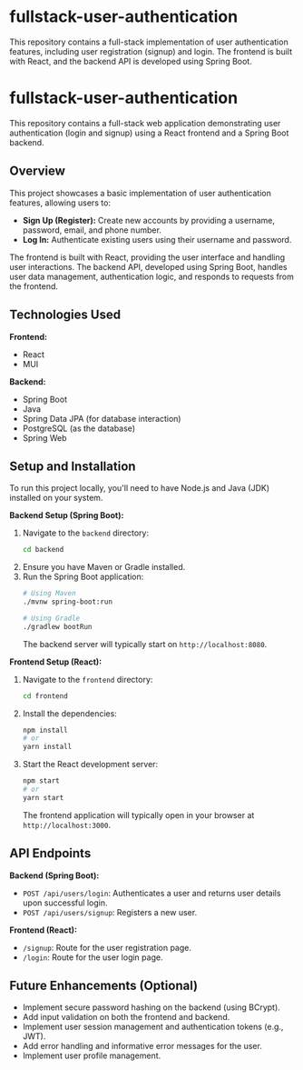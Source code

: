 # fullstack-user-authentication
This repository contains a full-stack implementation of user authentication features, including user registration (signup) and login. 
The frontend is built with React, and the backend API is developed using Spring Boot.



# fullstack-user-authentication

This repository contains a full-stack web application demonstrating user authentication (login and signup) using a React frontend and a Spring Boot backend.

## Overview

This project showcases a basic implementation of user authentication features, allowing users to:

* **Sign Up (Register):** Create new accounts by providing a username, password, email, and phone number.
* **Log In:** Authenticate existing users using their username and password.

The frontend is built with React, providing the user interface and handling user interactions. The backend API, developed using Spring Boot, handles user data management, authentication logic, and responds to requests from the frontend.

## Technologies Used

**Frontend:**

* React
* MUI

**Backend:**

* Spring Boot
* Java
* Spring Data JPA (for database interaction)
* PostgreSQL (as the database)
* Spring Web

## Setup and Installation

To run this project locally, you'll need to have Node.js and Java (JDK) installed on your system.

**Backend Setup (Spring Boot):**

1.  Navigate to the `backend` directory:
    ```bash
    cd backend
    ```
2.  Ensure you have Maven or Gradle installed.
3.  Run the Spring Boot application:
    ```bash
    # Using Maven
    ./mvnw spring-boot:run

    # Using Gradle
    ./gradlew bootRun
    ```
    The backend server will typically start on `http://localhost:8080`.

**Frontend Setup (React):**

1.  Navigate to the `frontend` directory:
    ```bash
    cd frontend
    ```
2.  Install the dependencies:
    ```bash
    npm install
    # or
    yarn install
    ```
3.  Start the React development server:
    ```bash
    npm start
    # or
    yarn start
    ```
    The frontend application will typically open in your browser at `http://localhost:3000`.

## API Endpoints

**Backend (Spring Boot):**

* `POST /api/users/login`: Authenticates a user and returns user details upon successful login.
* `POST /api/users/signup`: Registers a new user.

**Frontend (React):**

* `/signup`: Route for the user registration page.
* `/login`: Route for the user login page.

## Future Enhancements (Optional)

* Implement secure password hashing on the backend (using BCrypt).
* Add input validation on both the frontend and backend.
* Implement user session management and authentication tokens (e.g., JWT).
* Add error handling and informative error messages for the user.
* Implement user profile management.

